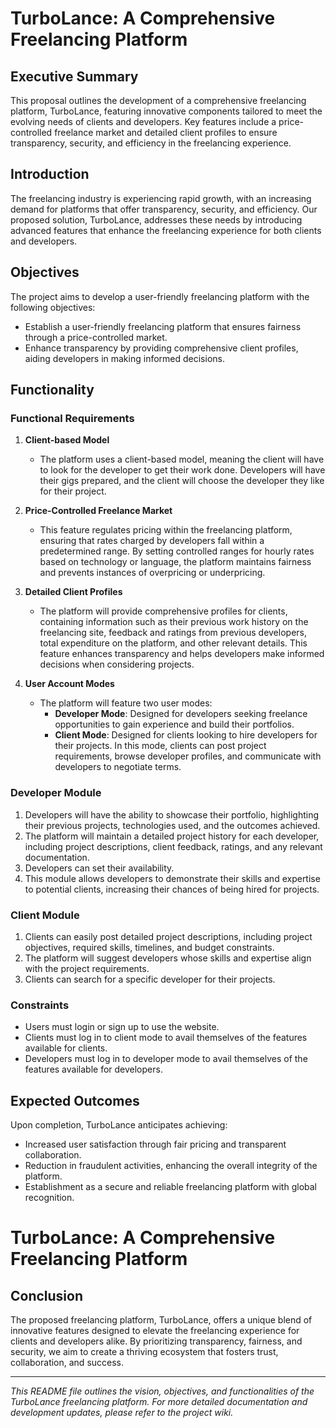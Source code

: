 # TurboLance: A Comprehensive Freelancing Platform

## Executive Summary

This proposal outlines the development of a comprehensive freelancing platform, TurboLance, featuring innovative components tailored to meet the evolving needs of clients and developers. Key features include a price-controlled freelance market and detailed client profiles to ensure transparency, security, and efficiency in the freelancing experience.

## Introduction

The freelancing industry is experiencing rapid growth, with an increasing demand for platforms that offer transparency, security, and efficiency. Our proposed solution, TurboLance, addresses these needs by introducing advanced features that enhance the freelancing experience for both clients and developers.

## Objectives

The project aims to develop a user-friendly freelancing platform with the following objectives:
- Establish a user-friendly freelancing platform that ensures fairness through a price-controlled market.
- Enhance transparency by providing comprehensive client profiles, aiding developers in making informed decisions.

## Functionality

### Functional Requirements

1. **Client-based Model**
   - The platform uses a client-based model, meaning the client will have to look for the developer to get their work done. Developers will have their gigs prepared, and the client will choose the developer they like for their project.

2. **Price-Controlled Freelance Market**
   - This feature regulates pricing within the freelancing platform, ensuring that rates charged by developers fall within a predetermined range. By setting controlled ranges for hourly rates based on technology or language, the platform maintains fairness and prevents instances of overpricing or underpricing.

3. **Detailed Client Profiles**
   - The platform will provide comprehensive profiles for clients, containing information such as their previous work history on the freelancing site, feedback and ratings from previous developers, total expenditure on the platform, and other relevant details. This feature enhances transparency and helps developers make informed decisions when considering projects.

4. **User Account Modes**
   - The platform will feature two user modes:
     - **Developer Mode**: Designed for developers seeking freelance opportunities to gain experience and build their portfolios.
     - **Client Mode**: Designed for clients looking to hire developers for their projects. In this mode, clients can post project requirements, browse developer profiles, and communicate with developers to negotiate terms.

### Developer Module

1. Developers will have the ability to showcase their portfolio, highlighting their previous projects, technologies used, and the outcomes achieved.
2. The platform will maintain a detailed project history for each developer, including project descriptions, client feedback, ratings, and any relevant documentation.
3. Developers can set their availability.
4. This module allows developers to demonstrate their skills and expertise to potential clients, increasing their chances of being hired for projects.

### Client Module

1. Clients can easily post detailed project descriptions, including project objectives, required skills, timelines, and budget constraints.
2. The platform will suggest developers whose skills and expertise align with the project requirements.
3. Clients can search for a specific developer for their projects.

### Constraints

- Users must login or sign up to use the website.
- Clients must log in to client mode to avail themselves of the features available for clients.
- Developers must log in to developer mode to avail themselves of the features available for developers.

## Expected Outcomes

Upon completion, TurboLance anticipates achieving:
- Increased user satisfaction through fair pricing and transparent collaboration.
- Reduction in fraudulent activities, enhancing the overall integrity of the platform.
- Establishment as a secure and reliable freelancing platform with global recognition.

# TurboLance: A Comprehensive Freelancing Platform

## Conclusion

The proposed freelancing platform, TurboLance, offers a unique blend of innovative features designed to elevate the freelancing experience for clients and developers alike. By prioritizing transparency, fairness, and security, we aim to create a thriving ecosystem that fosters trust, collaboration, and success.

---

*This README file outlines the vision, objectives, and functionalities of the TurboLance freelancing platform. For more detailed documentation and development updates, please refer to the project wiki.*
